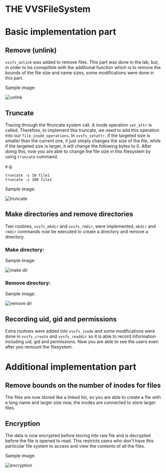 # THE VVSFileSystem

# Basic implementation part

## Remove (unlink)
`vvsfs_unlink` was added to remove files. This part was done in the lab, but, in order to be comaptible with the additional function which is to remove the bounds of the file size and name sizes, some modifications were done in this part.

Sample image:  

![unlink](https://gitlab.cecs.anu.edu.au/u5900600/images/raw/a42120d6325b69cf9c9cb7c5f46fbaefbaa6e956/remove.png)

## Truncate
Tracing through the ftruncate system call. A inode operation `set_attr` is called. Therefore, to implement this truncate, we need to add this operation into our `file_inode_operations`. In `vvsfs_setattr`, if the targeted size is smaller than the current one, it just simply changes the size of the file, while if the targeted size is larger, it will change the following bytes to 0. After doing this, now you are able to change the file size in this filesystem by using `truncate` command.

e.g.
```
truncate -s 10 file1
truncate -s 100 file1
```
Sample image:  

![truncate](https://gitlab.cecs.anu.edu.au/u5900600/images/raw/a42120d6325b69cf9c9cb7c5f46fbaefbaa6e956/truncate.png)


## Make directories and remove directories
Two routines, `vvsfs_mkdir` and `vvsfs_rmdir`, were implemented, `mkdir` and `rmdir` commands now be executed to create a directory and remove a directory.

### Make directory:
Sample image:  

![make dir](https://gitlab.cecs.anu.edu.au/u5900600/images/raw/a42120d6325b69cf9c9cb7c5f46fbaefbaa6e956/makedir.png)

### Remove directory:
Sample image:  

![remove dir](https://gitlab.cecs.anu.edu.au/u5900600/images/raw/a42120d6325b69cf9c9cb7c5f46fbaefbaa6e956/rmdir.png)


## Recording uid, gid and permissions
Extra routines were added into `vvsfs_inode` and some modifications were done in `vvsfs_create` and `vvsfs_readdir` so it is able to record information including uid, gid and permissions. 
Now you are able to see the users even after you remount the filesystem.

# Additional implementation part

## Remove bounds on the number of inodes for files 
The files are now stored like a linked list, so you are able to create a file with a long name and larger size now,
the inodes are connected to store larger files.

## Encryption
The data is now encrypted before storing into raw file and is decrypted before the file is opened to read.
This restricts users who don't have this particular file system to access and view the contents of all the files.

Sample image:  

![encryption](https://gitlab.cecs.anu.edu.au/u5900600/images/raw/a42120d6325b69cf9c9cb7c5f46fbaefbaa6e956/encrypt.png)
